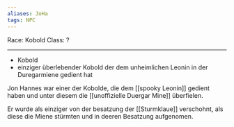 ```yaml
---
aliases: JoHa
tags: NPC
---
```

Race: Kobold
Class: ?

---
 - Kobold
 - einziger überlebender Kobold der dem unheimlichen Leonin in der Duregarmiene gedient hat

Jon Hannes war einer der Kobolde, die dem [[spooky Leonin]] gedient haben und unter diesem die [[unoffizielle Duergar Mine]] überfielen.

Er wurde als einziger von der besatzung der [[Sturmklaue]] verschohnt, als diese die Miene stürmten und in deeren Besatzung aufgenomen.